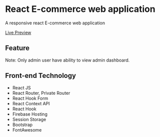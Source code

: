 # React E-commerce web application

A responsive react E-commerce web application

[Live Preview](https://react-landing-page-24419.web.app/)

## Feature


Note: Only admin user have ability to view admin dashboard.

## Front-end Technology

- React JS
- React Router, Private Router
- React Hook Form
- React Context API
- React Hook
- Firebase Hosting
- Session Storage
- Bootstrap
- FontAwesome

